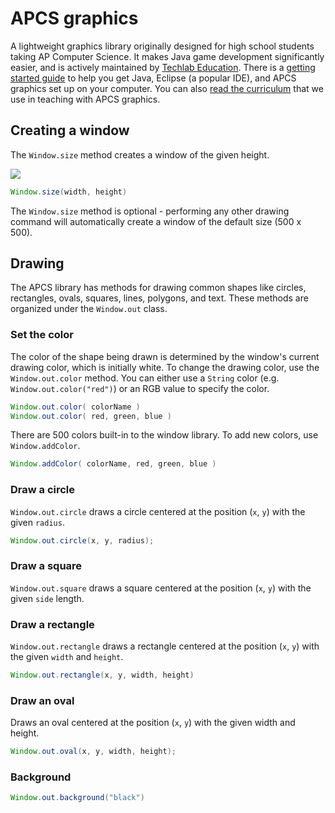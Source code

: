 # APCS graphics

A lightweight graphics library originally designed for high school students taking AP Computer Science. It makes Java game development significantly easier, and is actively maintained by [Techlab Education](https://techlab.education/java). There is a [getting started guide](https://techlab.education/java/start) to help you get Java, Eclipse (a popular IDE), and APCS graphics set up on your computer. You can also [read the curriculum](https://techlab.education/java) that we use in teaching with APCS graphics.

## Creating a window

The `Window.size` method creates a window of the given height.

![](http://apcs.io/img/visual/method-inputs.png)

```java
Window.size(width, height)
```

The `Window.size` method is optional - performing any other drawing command will automatically create a window of the default size (500 x 500).

## Drawing

The APCS library has methods for drawing common shapes like circles, rectangles, ovals, squares, lines, polygons, and text. These methods are organized under the `Window.out` class.

### Set the color

The color of the shape being drawn is determined by the window's current drawing color, which is initially white. To change the drawing color, use the `Window.out.color` method. You can either use a `String` color (e.g. `Window.out.color("red")`) or an RGB value to specify the color.

```java
Window.out.color( colorName )
Window.out.color( red, green, blue )
```

There are 500 colors built-in to the window library. To add new colors, use `Window.addColor`.

```java
Window.addColor( colorName, red, green, blue )
```

### Draw a circle

`Window.out.circle` draws a circle centered at the position (`x`, `y`) with the given `radius`.

```java
Window.out.circle(x, y, radius);
```

### Draw a square

`Window.out.square` draws a square centered at the position (`x`, `y`) with the given `side` length.

### Draw a rectangle

`Window.out.rectangle` draws a rectangle centered at the position (`x`, `y`) with the given `width` and `height`.

```java
Window.out.rectangle(x, y, width, height)
```

### Draw an oval

Draws an oval centered at the position (`x`, `y`) with the given width and height.

```java
Window.out.oval(x, y, width, height);
```

### Background

```java
Window.out.background("black")
```
